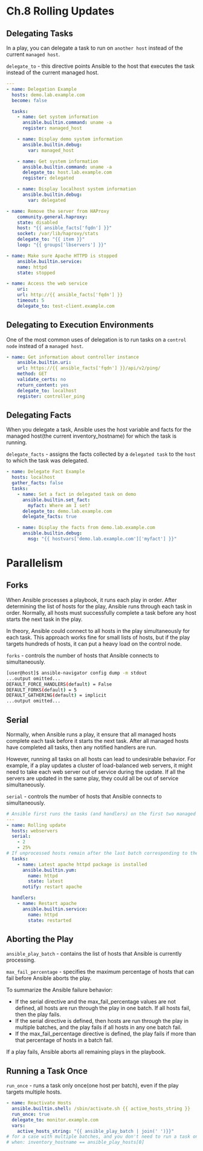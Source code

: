 # Ch.8 Rolling Updates

## Delegating Tasks

In a play, you can delegate a task to run on `another host` instead of the current `managed host`.

`delegate_to` - this directive points Ansible to the host that executes the task instead of the current managed host.

```yaml
---
- name: Delegation Example
  hosts: demo.lab.example.com
  become: false

  tasks:
    - name: Get system information
      ansible.builtin.command: uname -a
      register: managed_host

    - name: Display demo system information
      ansible.builtin.debug:
        var: managed_host

    - name: Get system information
      ansible.builtin.command: uname -a
      delegate_to: host.lab.example.com
      register: delegated

    - name: Display localhost system information
      ansible.builtin.debug:
        var: delegated
```

```yaml
- name: Remove the server from HAProxy
    community.general.haproxy:
    state: disabled
    host: "{{ ansible_facts['fqdn'] }}"
    socket: /var/lib/haproxy/stats
    delegate_to: "{{ item }}"
    loop: "{{ groups['lbservers'] }}"

- name: Make sure Apache HTTPD is stopped
    ansible.builtin.service:
    name: httpd
    state: stopped
```

```yaml
- name: Access the web service
    uri:
    url: http://{{ ansible_facts['fqdn'] }}
    timeout: 5
    delegate_to: test-client.example.com
```

## Delegating to Execution Environments

One of the most common uses of delegation is to run tasks on a `control node` instead of a `managed host`.

```yaml
- name: Get information about controller instance
    ansible.builtin.uri:
    url: https://{{ ansible_facts['fqdn'] }}/api/v2/ping/
    method: GET
    validate_certs: no
    return_content: yes
    delegate_to: localhost
    register: controller_ping
```

## Delegating Facts

When you delegate a task, Ansible uses the host variable and facts for the managed host(the current inventory_hostname) for which the task is running.

`delegate_facts` - assigns the facts collected by a `delegated task` to the `host` to which the task was delegated.

```yaml
- name: Delegate Fact Example
  hosts: localhost
  gather_facts: false
  tasks:
    - name: Set a fact in delegated task on demo
      ansible.builtin.set_fact:
        myfact: Where am I set?
      delegate_to: demo.lab.example.com
      delegate_facts: true

    - name: Display the facts from demo.lab.example.com
      ansible.builtin.debug:
        msg: "{{ hostvars['demo.lab.example.com']['myfact'] }}"
```

# Parallelism 

## Forks

When Ansible processes a playbook, it runs each play in order. After determining the list of hosts for the play, Ansible runs through each task in order. Normally, all hosts must successfully complete a task before any host starts the next task in the play.

In theory, Ansible could connect to all hosts in the play simultaneously for each task. This approach works fine for small lists of hosts, but if the play targets hundreds of hosts, it can put a heavy load on the control node.

`forks` - controls the number of hosts that Ansible connects to simultaneously.

```sh
[user@host]$ ansible-navigator config dump -m stdout
...output omitted...
DEFAULT_FORCE_HANDLERS(default) = False
DEFAULT_FORKS(default) = 5
DEFAULT_GATHERING(default) = implicit
...output omitted...
```

## Serial

Normally, when Ansible runs a play, it ensure that all managed hosts complete each task before it starts the next task. After all managed hosts have completed all tasks, then any notified handlers are run.

However, running all tasks on all hosts can lead to undesirable behavior. For example, if a play updates a cluster of load-balanced web servers, it might need to take each web server out of service during the update. If all the servers are updated in the same play, they could all be out of service simultaneously.

`serial` - controls the number of hosts that Ansible connects to simultaneously.

```yaml
# Ansible first runs the tasks (and handlers) on the first two managed hosts
---
- name: Rolling update
  hosts: webservers
  serial:
    - 2
    - 25%
# If unprocessed hosts remain after the last batch corresponding to the previous serial directive entry, the last batch repeats until all hosts are processed.
  tasks:
    - name: Latest apache httpd package is installed
      ansible.builtin.yum:
        name: httpd
        state: latest
      notify: restart apache

  handlers:
    - name: Restart apache
      ansible.builtin.service:
        name: httpd
        state: restarted
```


## Aborting the Play

`ansible_play_batch` - contains the list of hosts that Ansible is currently processing.

`max_fail_percentage` - specifies the maximum percentage of hosts that can fail before Ansible aborts the play.

To summarize the Ansible failure behavior:

* If the serial directive and the max_fail_percentage values are not defined, all hosts are run through the play in one batch. If all hosts fail, then the play fails.
* If the serial directive is defined, then hosts are run through the play in multiple batches, and the play fails if all hosts in any one batch fail.
* If the max_fail_percentage directive is defined, the play fails if more than that percentage of hosts in a batch fail.

If a play fails, Ansible aborts all remaining plays in the playbook.

## Running a Task Once

`run_once` - runs a task only once(one host per batch), even if the play targets multiple hosts.

```yaml
- name: Reactivate Hosts
  ansible.builtin.shell: /sbin/activate.sh {{ active_hosts_string }}
  run_once: true
  delegate_to: monitor.example.com
  vars:
    active_hosts_string: "{{ ansible_play_batch | join(' ')}}"
# for a case with multiple batches, and you don't need to run a task on each batch.
# when: inventory_hostname == ansible_play_hosts[0]

```


